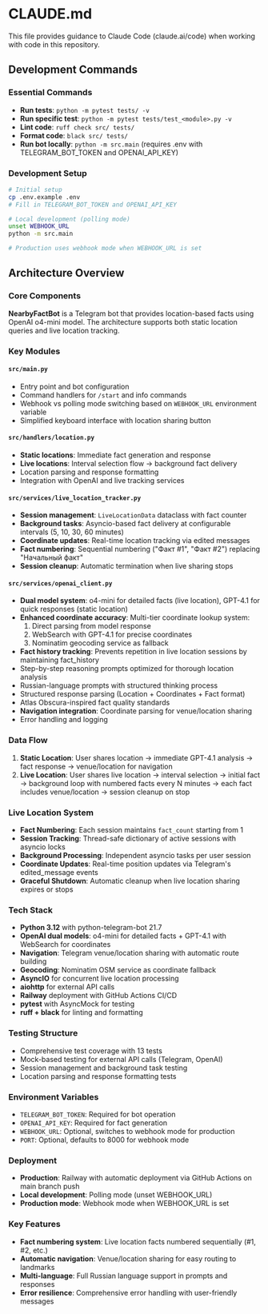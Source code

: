 # CLAUDE.md

This file provides guidance to Claude Code (claude.ai/code) when working with code in this repository.

## Development Commands

### Essential Commands
- **Run tests**: `python -m pytest tests/ -v`
- **Run specific test**: `python -m pytest tests/test_<module>.py -v`
- **Lint code**: `ruff check src/ tests/`
- **Format code**: `black src/ tests/`
- **Run bot locally**: `python -m src.main` (requires .env with TELEGRAM_BOT_TOKEN and OPENAI_API_KEY)

### Development Setup
```bash
# Initial setup
cp .env.example .env
# Fill in TELEGRAM_BOT_TOKEN and OPENAI_API_KEY

# Local development (polling mode)
unset WEBHOOK_URL
python -m src.main

# Production uses webhook mode when WEBHOOK_URL is set
```

## Architecture Overview

### Core Components

**NearbyFactBot** is a Telegram bot that provides location-based facts using OpenAI o4-mini model. The architecture supports both static location queries and live location tracking.

### Key Modules

#### `src/main.py`
- Entry point and bot configuration
- Command handlers for `/start` and info commands
- Webhook vs polling mode switching based on `WEBHOOK_URL` environment variable
- Simplified keyboard interface with location sharing button

#### `src/handlers/location.py`
- **Static locations**: Immediate fact generation and response
- **Live locations**: Interval selection flow → background fact delivery
- Location parsing and response formatting
- Integration with OpenAI and live tracking services

#### `src/services/live_location_tracker.py`
- **Session management**: `LiveLocationData` dataclass with fact counter
- **Background tasks**: Asyncio-based fact delivery at configurable intervals (5, 10, 30, 60 minutes)
- **Coordinate updates**: Real-time location tracking via edited messages
- **Fact numbering**: Sequential numbering ("Факт #1", "Факт #2") replacing "Начальный факт"
- **Session cleanup**: Automatic termination when live sharing stops

#### `src/services/openai_client.py`
- **Dual model system**: o4-mini for detailed facts (live location), GPT-4.1 for quick responses (static location)
- **Enhanced coordinate accuracy**: Multi-tier coordinate lookup system:
  1. Direct parsing from model response
  2. WebSearch with GPT-4.1 for precise coordinates
  3. Nominatim geocoding service as fallback
- **Fact history tracking**: Prevents repetition in live location sessions by maintaining fact_history
- Step-by-step reasoning prompts optimized for thorough location analysis
- Russian-language prompts with structured thinking process
- Structured response parsing (Location + Coordinates + Fact format)
- Atlas Obscura-inspired fact quality standards
- **Navigation integration**: Coordinate parsing for venue/location sharing
- Error handling and logging

### Data Flow

1. **Static Location**: User shares location → immediate GPT-4.1 analysis → fact response → venue/location for navigation
2. **Live Location**: User shares live location → interval selection → initial fact → background loop with numbered facts every N minutes → each fact includes venue/location → session cleanup on stop

### Live Location System

- **Fact Numbering**: Each session maintains `fact_count` starting from 1
- **Session Tracking**: Thread-safe dictionary of active sessions with asyncio locks
- **Background Processing**: Independent asyncio tasks per user session
- **Coordinate Updates**: Real-time position updates via Telegram's edited_message events
- **Graceful Shutdown**: Automatic cleanup when live location sharing expires or stops

### Tech Stack
- **Python 3.12** with python-telegram-bot 21.7
- **OpenAI dual models**: o4-mini for detailed facts + GPT-4.1 with WebSearch for coordinates
- **Navigation**: Telegram venue/location sharing with automatic route building
- **Geocoding**: Nominatim OSM service as coordinate fallback
- **AsyncIO** for concurrent live location processing
- **aiohttp** for external API calls
- **Railway** deployment with GitHub Actions CI/CD
- **pytest** with AsyncMock for testing
- **ruff + black** for linting and formatting

### Testing Structure
- Comprehensive test coverage with 13 tests
- Mock-based testing for external API calls (Telegram, OpenAI)
- Session management and background task testing
- Location parsing and response formatting tests

### Environment Variables
- `TELEGRAM_BOT_TOKEN`: Required for bot operation
- `OPENAI_API_KEY`: Required for fact generation
- `WEBHOOK_URL`: Optional, switches to webhook mode for production
- `PORT`: Optional, defaults to 8000 for webhook mode

### Deployment
- **Production**: Railway with automatic deployment via GitHub Actions on main branch push
- **Local development**: Polling mode (unset WEBHOOK_URL)
- **Production mode**: Webhook mode when WEBHOOK_URL is set

### Key Features
- **Fact numbering system**: Live location facts numbered sequentially (#1, #2, etc.)
- **Automatic navigation**: Venue/location sharing for easy routing to landmarks
- **Multi-language**: Full Russian language support in prompts and responses
- **Error resilience**: Comprehensive error handling with user-friendly messages